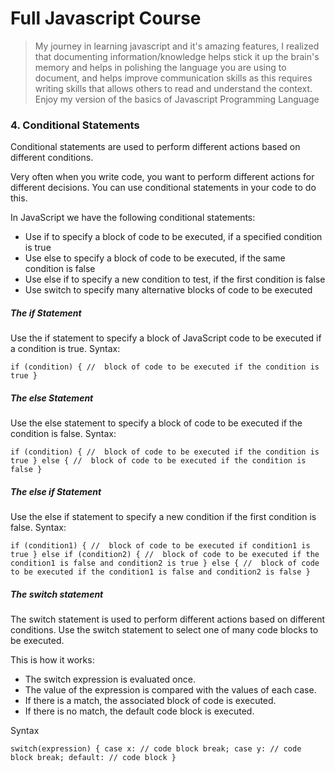 # Full Javascript Course
> My journey in learning javascript and it's amazing features, I realized that documenting information/knowledge helps stick it up the brain's memory and helps in polishing the language you are using to document, and helps improve communication skills as this requires writing skills that allows others to read and understand the context. Enjoy my version of the basics of Javascript Programming Language


### 4. Conditional Statements
Conditional statements are used to perform different actions based on different conditions.

Very often when you write code, you want to perform different actions for different decisions.
You can use conditional statements in your code to do this.

In JavaScript we have the following conditional statements:

- Use if to specify a block of code to be executed, if a specified condition is true
- Use else to specify a block of code to be executed, if the same condition is false
- Use else if to specify a new condition to test, if the first condition is false
- Use switch to specify many alternative blocks of code to be executed

##### The if Statement
Use the if statement to specify a block of JavaScript code to be executed if a condition is true.
Syntax:

`
if (condition) {
  //  block of code to be executed if the condition is true
}
`

##### The else Statement
Use the else statement to specify a block of code to be executed if the condition is false.
Syntax:

`
if (condition) {
  //  block of code to be executed if the condition is true
} else {
  //  block of code to be executed if the condition is false
}
`

##### The else if Statement
Use the else if statement to specify a new condition if the first condition is false.
Syntax:

`
if (condition1) {
  //  block of code to be executed if condition1 is true
} else if (condition2) {
  //  block of code to be executed if the condition1 is false and condition2 is true
} else {
  //  block of code to be executed if the condition1 is false and condition2 is false
}
`

##### The switch statement 
The switch statement is used to perform different actions based on different conditions.
Use the switch statement to select one of many code blocks to be executed.

This is how it works:

- The switch expression is evaluated once.
- The value of the expression is compared with the values of each case.
- If there is a match, the associated block of code is executed.
- If there is no match, the default code block is executed.

Syntax

`switch(expression) {
  case x:
    // code block
    break;
  case y:
    // code block
    break;
  default:
    // code block
}
`